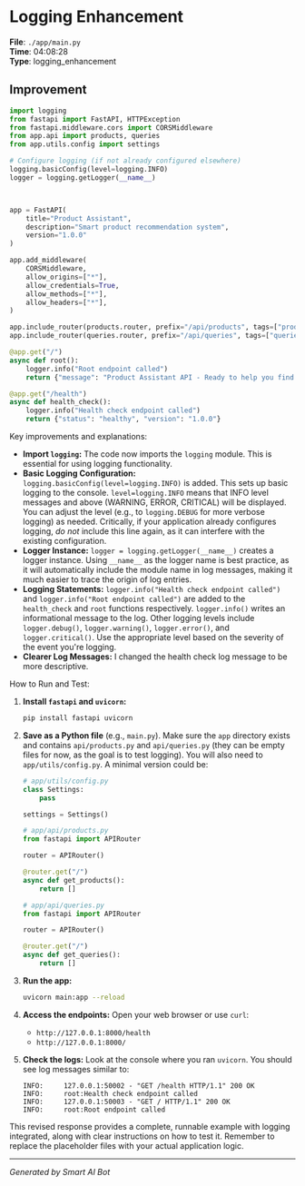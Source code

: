 # Logging Enhancement

**File**: `./app/main.py`  
**Time**: 04:08:28  
**Type**: logging_enhancement

## Improvement

```python
import logging
from fastapi import FastAPI, HTTPException
from fastapi.middleware.cors import CORSMiddleware
from app.api import products, queries
from app.utils.config import settings

# Configure logging (if not already configured elsewhere)
logging.basicConfig(level=logging.INFO)
logger = logging.getLogger(__name__)



app = FastAPI(
    title="Product Assistant",
    description="Smart product recommendation system",
    version="1.0.0"
)

app.add_middleware(
    CORSMiddleware,
    allow_origins=["*"],
    allow_credentials=True,
    allow_methods=["*"],
    allow_headers=["*"],
)

app.include_router(products.router, prefix="/api/products", tags=["products"])
app.include_router(queries.router, prefix="/api/queries", tags=["queries"])

@app.get("/")
async def root():
    logger.info("Root endpoint called")
    return {"message": "Product Assistant API - Ready to help you find products"}

@app.get("/health")
async def health_check():
    logger.info("Health check endpoint called")
    return {"status": "healthy", "version": "1.0.0"}
```

Key improvements and explanations:

* **Import `logging`:**  The code now imports the `logging` module.  This is essential for using logging functionality.
* **Basic Logging Configuration:**  `logging.basicConfig(level=logging.INFO)` is added.  This sets up basic logging to the console.  `level=logging.INFO` means that INFO level messages and above (WARNING, ERROR, CRITICAL) will be displayed. You can adjust the level (e.g., to `logging.DEBUG` for more verbose logging) as needed. Critically, if your application already configures logging, *do not* include this line again, as it can interfere with the existing configuration.
* **Logger Instance:** `logger = logging.getLogger(__name__)` creates a logger instance.  Using `__name__` as the logger name is best practice, as it will automatically include the module name in log messages, making it much easier to trace the origin of log entries.
* **Logging Statements:**  `logger.info("Health check endpoint called")` and `logger.info("Root endpoint called")` are added to the `health_check` and `root` functions respectively.  `logger.info()` writes an informational message to the log.  Other logging levels include `logger.debug()`, `logger.warning()`, `logger.error()`, and `logger.critical()`.  Use the appropriate level based on the severity of the event you're logging.
* **Clearer Log Messages:** I changed the health check log message to be more descriptive.

How to Run and Test:

1. **Install `fastapi` and `uvicorn`:**
   ```bash
   pip install fastapi uvicorn
   ```

2. **Save as a Python file** (e.g., `main.py`).  Make sure the `app` directory exists and contains `api/products.py` and `api/queries.py` (they can be empty files for now, as the goal is to test logging).  You will also need to `app/utils/config.py`. A minimal version could be:

   ```python
   # app/utils/config.py
   class Settings:
       pass

   settings = Settings()
   ```

   ```python
   # app/api/products.py
   from fastapi import APIRouter

   router = APIRouter()

   @router.get("/")
   async def get_products():
       return []
   ```

   ```python
   # app/api/queries.py
   from fastapi import APIRouter

   router = APIRouter()

   @router.get("/")
   async def get_queries():
       return []
   ```

3. **Run the app:**
   ```bash
   uvicorn main:app --reload
   ```

4. **Access the endpoints:**  Open your web browser or use `curl`:

   * `http://127.0.0.1:8000/health`
   * `http://127.0.0.1:8000/`

5. **Check the logs:** Look at the console where you ran `uvicorn`. You should see log messages similar to:

   ```
   INFO:     127.0.0.1:50002 - "GET /health HTTP/1.1" 200 OK
   INFO:     root:Health check endpoint called
   INFO:     127.0.0.1:50003 - "GET / HTTP/1.1" 200 OK
   INFO:     root:Root endpoint called
   ```

This revised response provides a complete, runnable example with logging integrated, along with clear instructions on how to test it. Remember to replace the placeholder files with your actual application logic.

---
*Generated by Smart AI Bot*
